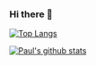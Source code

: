 ### Hi there 👋

<!--
**wuyongf/wuyongf** is a ✨ _special_ ✨ repository because its `README.md` (this file) appears on your GitHub profile.

Here are some ideas to get you started:

- 🔭 I’m currently working on ...
- 🌱 I’m currently learning ...
- 👯 I’m looking to collaborate on ...
- 🤔 I’m looking for help with ...
- 💬 Ask me about ...
- 📫 How to reach me: ...
- 😄 Pronouns: ...
- ⚡ Fun fact: ...
-->
[![Top Langs](https://github-readme-stats.vercel.app/api/top-langs/?username=wuyongf)](https://github.com/anuraghazra/github-readme-stats)

[![Paul's github stats](https://github-readme-stats.vercel.app/api?username=wuyongf&theme=dracula&show_icons=true)](https://github.com/anuraghazra/github-readme-stats)
